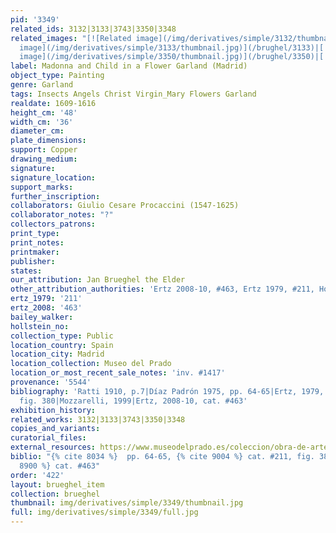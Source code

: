 ```yaml
---
pid: '3349'
related_ids: 3132|3133|3743|3350|3348
related_images: "[![Related image](/img/derivatives/simple/3132/thumbnail.jpg)](/brughel/3132)|[![Related
  image](/img/derivatives/simple/3133/thumbnail.jpg)](/brughel/3133)|[![Related image](/img/derivatives/simple/3743/thumbnail.jpg)](/brughel/3743)|[![Related
  image](/img/derivatives/simple/3350/thumbnail.jpg)](/brughel/3350)|[![Related image](/img/derivatives/simple/3348/thumbnail.jpg)](/brughel/3348)"
label: Madonna and Child in a Flower Garland (Madrid)
object_type: Painting
genre: Garland
tags: Insects Angels Christ Virgin_Mary Flowers Garland
realdate: 1609-1616
height_cm: '48'
width_cm: '36'
diameter_cm: 
plate_dimensions: 
support: Copper
drawing_medium: 
signature: 
signature_location: 
support_marks: 
further_inscription: 
collaborators: Giulio Cesare Procaccini (1547-1625)
collaborator_notes: "?"
collectors_patrons: 
print_type: 
print_notes: 
printmaker: 
publisher: 
states: 
our_attribution: Jan Brueghel the Elder
other_attribution_authorities: 'Ertz 2008-10, #463, Ertz 1979, #211, Honig database'
ertz_1979: '211'
ertz_2008: '463'
bailey_walker: 
hollstein_no: 
collection_type: Public
location_country: Spain
location_city: Madrid
location_collection: Museo del Prado
location_or_most_recent_sale_notes: 'inv. #1417'
provenance: '5544'
bibliography: 'Ratti 1910, p.7|Díaz Padrón 1975, pp. 64-65|Ertz, 1979, cat. #211,
  fig. 380|Mozzarelli, 1999|Ertz, 2008-10, cat. #463'
exhibition_history: 
related_works: 3132|3133|3743|3350|3348
copies_and_variants: 
curatorial_files: 
external_resources: https://www.museodelprado.es/coleccion/obra-de-arte/guirnalda-con-la-virgen-el-nio-y-dos-angeles/b63d07fb-e2b0-4155-9494-4b8756502b28
biblio: "{% cite 8034 %}  pp. 64-65, {% cite 9004 %} cat. #211, fig. 380, {% cite
  8900 %} cat. #463"
order: '422'
layout: brueghel_item
collection: brueghel
thumbnail: img/derivatives/simple/3349/thumbnail.jpg
full: img/derivatives/simple/3349/full.jpg
---
```

